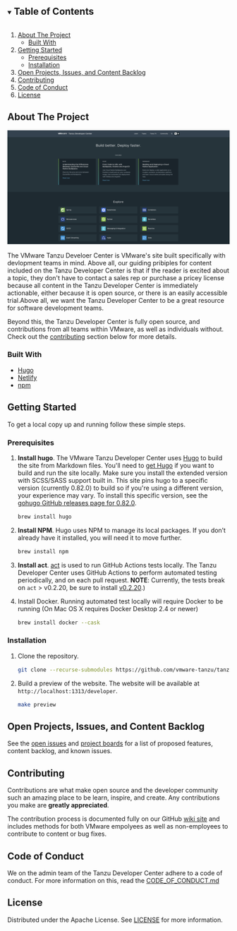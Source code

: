 <details open="open">
  <summary><h2 style="display: inline-block">Table of Contents</h2></summary>
  <ol>
    <li>
      <a href="#about-the-project">About The Project</a>
      <ul>
        <li><a href="#built-with">Built With</a></li>
      </ul>
    </li>
    <li>
      <a href="#getting-started">Getting Started</a>
      <ul>
        <li><a href="#prerequisites">Prerequisites</a></li>
        <li><a href="#installation">Installation</a></li>
      </ul>
    </li>
    <li><a href="#open-projects-issues-and-content-backlog">Open Projects, Issues, and Content Backlog</a></li>
    <li><a href="#contributing">Contributing</a></li>
    <li><a href="#code-of-conduct">Code of Conduct</a></li>
    <li><a href="#license">License</a></li>
  </ol>
</details>


## About The Project

![Tanzu Developer Center Screen Shot](static/images/github/homepage-screenshot.png)

The VMware Tanzu Develoer Center is VMware's site built specifically with devlopment teams in mind. Above all, our guiding pribiples for content included on the Tanzu Developer Center is that if the reader is excited about a topic, they don't have to contact a sales rep or purchase a pricey license because all content in the Tanzu Developer Center is immediately actionable, either because it is open source, or there is an easily accessible trial.Above all, we want the Tanzu Developer Center to be a great resource for software development teams. 

Beyond this, the Tanzu Developer Center is fully open source, and contributions from all teams within VMware, as well as individuals without. Check out the [contributing](#contributing) section below for more details.


### Built With

* [Hugo](https://gohugo.io)
* [Netlify](https://www.netlify.com)
* [npm](https://www.npmjs.com)


## Getting Started

To get a local copy up and running follow these simple steps.

### Prerequisites

1. **Install hugo**. The VMware Tanzu Developer Center uses [Hugo](https://gohugo.io/) to build the site from Markdown files. You'll need to [get Hugo](https://gohugo.io/getting-started/installing/) if you want to build and run the site locally. Make sure you install the extended version with SCSS/SASS support built in. This site pins hugo to a specific version (currently 0.82.0) to build so if you're using a different version, your experience may vary. To install this specific version, see the [gohugo GitHub releases page for 0.82.0](https://github.com/gohugoio/hugo/releases/tag/v0.82.0).

     ```bash
     brew install hugo
     ```

2. **Install NPM**. Hugo uses NPM to manage its local packages. If you don’t already have it installed, you will need it to move further.

     ```bash
     brew install npm
     ```

3. **Install act**. [act](https://github.com/nektos/act/releases/tag/v0.2.20) is used to run GitHub Actions tests locally. The Tanzu Developer Center uses GitHub Actions to perform automated testing periodically, and on each pull request. **NOTE**: Currently, the tests break on `act` > v0.2.20, be sure to install [v0.2.20](https://github.com/nektos/act/releases/tag/v0.2.20).)

4. Install Docker. Running automated test locally will require Docker to be running (On Mac OS X requires Docker Desktop 2.4 or newer)

     ```bash
     brew install docker --cask
     ```

### Installation

1. Clone the repository.

     ```bash
     git clone --recurse-submodules https://github.com/vmware-tanzu/tanzu-dev-portal.git
     ```

2. Build a preview of the website. The website will be available at `http://localhost:1313/developer`.
    
     ```bash
     make preview
     ```


## Open Projects, Issues, and Content Backlog

See the [open issues](https://github.com/vmware-tanzu/tanzu-dev-portal/issues) and [project boards](https://github.com/vmware-tanzu/tanzu-dev-portal/projects) for a list of proposed features, content backlog, and known issues.


## Contributing

Contributions are what make open source and the developer community such an amazing place to be learn, inspire, and create. Any contributions you make are **greatly appreciated**.

The contribution process is documented fully on our GitHub [wiki site](https://github.com/vmware-tanzu/tanzu-dev-portal/wiki) and includes methods for both VMware empolyees as well as non-employees to contribute to content or bug fixes.


## Code of Conduct

We on the admin team of the Tanzu Developer Center adhere to a code of conduct. For more information on this, read the [CODE_OF_CONDUCT.md](CODE_OF_CONDUCT.md)

## License

Distributed under the Apache License. See [LICENSE](LICENSE) for more information.

